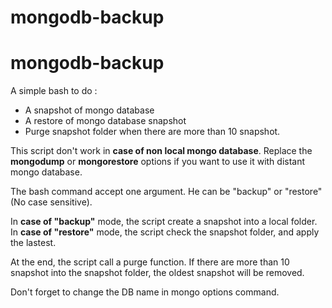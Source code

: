 # mongodb-backup

# mongodb-backup

A simple bash to do :
*  A snapshot of mongo database
*  A restore of mongo database snapshot
*  Purge snapshot folder when there are more than 10 snapshot.


This script don't work in **case of non local mongo database**. Replace the **mongodump** or **mongorestore** options if you want to use it
with distant mongo database.
    
The bash command accept one argument. He can be "backup" or "restore" (No case sensitive).

In **case of "backup"** mode, the script create a snapshot into a local folder.
In **case of "restore"** mode, the script check the snapshot folder, and apply the lastest.

At the end, the script call a purge function. If there are more than 10 snapshot into the snapshot folder, the oldest snapshot will be removed.

Don't forget to change the DB name in mongo options command.

    
